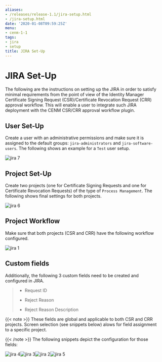 ```yaml
---
aliases:
- /releases/release-1.1/jira-setup.html
- /jira-setup.html
date: '2020-01-08T09:59:25Z'
menu:
- cenm-1-1
tags:
- jira
- setup
title: JIRA Set-Up
---
```



# JIRA Set-Up

The following are the instructions on setting up the JIRA in order to satisfy minimal requirements from the point of view
            of the Identity Manager Certificate Signing Request (CSR)/Certificate Revocation Request (CRR) approval workflow. This will enable
            a user to integrate such JIRA deployment with the CENM CSR/CRR approval workflow plugin.


## User Set-Up

Create a user with an administrative permissions and make sure it is assigned to the default groups:
                `jira-administrators` and `jira-software-users`. The following shows an example for a `Test` user setup.

![jira 7](/en/images/jira-7.png "jira 7")
## Project Set-Up

Create two projects (one for Certificate Signing Requests and one for Certificate Revocation Requests) of the type of
                `Process Management`. The following shows final settings for both projects.

![jira 6](/en/images/jira-6.png "jira 6")
## Project Workflow

Make sure that both projects (CSR and CRR) have the following workflow configured.

![jira 1](/en/images/jira-1.png "jira 1")
## Custom fields

Additionally, the following 3 custom fields need to be created and configured in JIRA.

> 
> 
> * Request ID
> 
> 
> * Reject Reason
> 
> 
> * Reject Reason Description
> 
> 

{{< note >}}
These fields are global and applicable to both CSR and CRR projects. Screen selection (see snippets below) alows
                    for field assignment to a specific project.

{{< /note >}}
The following snippets depict the configuration for those fields:

![jira 4](/en/images/jira-4.png "jira 4")![jira 3](/en/images/jira-3.png "jira 3")![jira 2](/en/images/jira-2.png "jira 2")![jira 5](/en/images/jira-5.png "jira 5")
